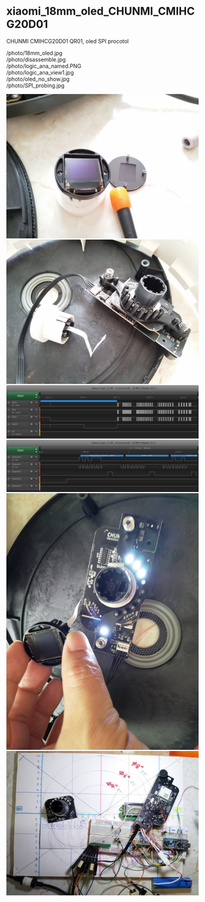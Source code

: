 # xiaomi_18mm_oled_CHUNMI_CMIHCG20D01
CHUNMI CMIHCG20D01 QR01, oled SPI procotol



/photo/18mm_oled.jpg  
/photo/disassemble.jpg  
/photo/logic_ana_named.PNG  
/photo/logic_ana_view1.jpg  
/photo/oled_no_show.jpg  
/photo/SPI_probing.jpg  

![/photo/18mm_oled.jpg](/photo/18mm_oled.jpg)  
![/photo/disassemble.jpg](/photo/disassemble.jpg)
![/photo/logic_ana_named.PNG](/photo/logic_ana_named.PNG)
![/photo/logic_ana_view1.jpg](/photo/logic_ana_view1.jpg)
![/photo/oled_no_show.jpg](/photo/oled_no_show.jpg)
![/photo/SPI_probing.jpg](/photo/SPI_probing.jpg)
![]()
